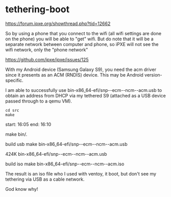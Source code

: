 # tethering-boot

https://forum.ipxe.org/showthread.php?tid=12662

So by using a phone that you connect to the wifi (all wifi settings are done on the phone) you will be able to "get" wifi. But do note that it will be a separate network between computer and phone, so iPXE will not see the wifi network, only the "phone network"

https://github.com/ipxe/ipxe/issues/125

With my Android device (Samsung Galaxy S9), you need the acm driver since it presents as an ACM (RNDIS) device. This may be Android version-specific.

I am able to successfully use bin-x86_64-efi/snp--ecm--ncm--acm.usb to obtain an address from DHCP via my tethered S9 (attached as a USB device passed through to a qemu VM).

```
cd src
make
```
start: 16:05 end: 16:10

make bin/<rom-name>.<output-format>

build usb
make bin-x86_64-efi/snp--ecm--ncm--acm.usb

424K bin-x86_64-efi/snp--ecm--ncm--acm.usb

build iso
make bin-x86_64-efi/snp--ecm--ncm--acm.iso

The result is an iso file who I used with ventoy, it boot, but don't see my tethering via USB as a cable network.

God know why!



